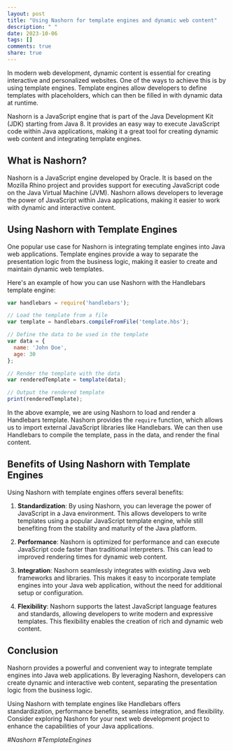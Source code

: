```yaml
---
layout: post
title: "Using Nashorn for template engines and dynamic web content"
description: " "
date: 2023-10-06
tags: []
comments: true
share: true
---
```


In modern web development, dynamic content is essential for creating interactive and personalized websites. One of the ways to achieve this is by using template engines. Template engines allow developers to define templates with placeholders, which can then be filled in with dynamic data at runtime.

Nashorn is a JavaScript engine that is part of the Java Development Kit (JDK) starting from Java 8. It provides an easy way to execute JavaScript code within Java applications, making it a great tool for creating dynamic web content and integrating template engines.

## What is Nashorn?

Nashorn is a JavaScript engine developed by Oracle. It is based on the Mozilla Rhino project and provides support for executing JavaScript code on the Java Virtual Machine (JVM). Nashorn allows developers to leverage the power of JavaScript within Java applications, making it easier to work with dynamic and interactive content.

## Using Nashorn with Template Engines

One popular use case for Nashorn is integrating template engines into Java web applications. Template engines provide a way to separate the presentation logic from the business logic, making it easier to create and maintain dynamic web templates.

Here's an example of how you can use Nashorn with the Handlebars template engine:

```javascript
var handlebars = require('handlebars');

// Load the template from a file
var template = handlebars.compileFromFile('template.hbs');

// Define the data to be used in the template
var data = {
  name: 'John Doe',
  age: 30
};

// Render the template with the data
var renderedTemplate = template(data);

// Output the rendered template
print(renderedTemplate);
```

In the above example, we are using Nashorn to load and render a Handlebars template. Nashorn provides the `require` function, which allows us to import external JavaScript libraries like Handlebars. We can then use Handlebars to compile the template, pass in the data, and render the final content.

## Benefits of Using Nashorn with Template Engines

Using Nashorn with template engines offers several benefits:

1. **Standardization**: By using Nashorn, you can leverage the power of JavaScript in a Java environment. This allows developers to write templates using a popular JavaScript template engine, while still benefiting from the stability and maturity of the Java platform.

2. **Performance**: Nashorn is optimized for performance and can execute JavaScript code faster than traditional interpreters. This can lead to improved rendering times for dynamic web content.

3. **Integration**: Nashorn seamlessly integrates with existing Java web frameworks and libraries. This makes it easy to incorporate template engines into your Java web application, without the need for additional setup or configuration.

4. **Flexibility**: Nashorn supports the latest JavaScript language features and standards, allowing developers to write modern and expressive templates. This flexibility enables the creation of rich and dynamic web content.

## Conclusion

Nashorn provides a powerful and convenient way to integrate template engines into Java web applications. By leveraging Nashorn, developers can create dynamic and interactive web content, separating the presentation logic from the business logic.

Using Nashorn with template engines like Handlebars offers standardization, performance benefits, seamless integration, and flexibility. Consider exploring Nashorn for your next web development project to enhance the capabilities of your Java applications.

_#Nashorn #TemplateEngines_